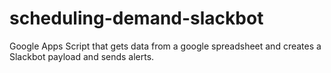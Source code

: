 # scheduling-demand-slackbot
Google Apps Script that gets data from a google spreadsheet and creates a Slackbot payload and sends alerts.
